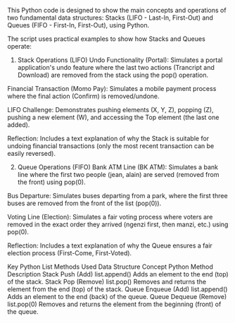 This Python code is designed to show the main concepts and operations of two fundamental data structures: Stacks (LIFO - Last-In, First-Out) and Queues (FIFO - First-In, First-Out), using Python.


The script uses practical examples to show how Stacks and Queues operate:

1. Stack Operations (LIFO)
Undo Functionality (Portal): Simulates a portal application's undo feature where the last two actions (Trancript and Download) are removed from the stack using the pop() operation.

Financial Transaction (Momo Pay): Simulates a mobile payment process where the final action (Confirm) is removed/undone.

LIFO Challenge: Demonstrates pushing elements (X, Y, Z), popping (Z), pushing a new element (W), and accessing the Top element (the last one added).

Reflection: Includes a text explanation of why the Stack is suitable for undoing financial transactions (only the most recent transaction can be easily reversed).

2. Queue Operations (FIFO)
Bank ATM Line (BK ATM): Simulates a bank line where the first two people (jean, alain) are served (removed from the front) using pop(0).

Bus Departure: Simulates buses departing from a park, where the first three buses are removed from the front of the list (pop(0)).

Voting Line (Election): Simulates a fair voting process where voters are removed in the exact order they arrived (ngenzi first, then manzi, etc.) using pop(0).

Reflection: Includes a text explanation of why the Queue ensures a fair election process (First-Come, First-Voted).

Key Python List Methods Used 
Data Structure	Concept	Python Method	Description
Stack	Push (Add)	list.append()	Adds an element to the end (top) of the stack.
Stack	Pop (Remove)	list.pop()	Removes and returns the element from the end (top) of the stack.
Queue	Enqueue (Add)	list.append()	Adds an element to the end (back) of the queue.
Queue	Dequeue (Remove)	list.pop(0)	Removes and returns the element from the beginning (front) of the queue.



